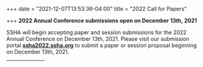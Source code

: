 +++
date = "2021-12-07T13:53:36-04:00"
title = "2022 Call for Papers"

+++
**2022 Annual Conference submissions open on December 13th, 2021**

SSHA will begin accepting paper and session submissions for the 2022 Annual Conference on December 13th, 2021. Please visit our submission portal <a href="http://ssha2022.ssha.org/" target="_blank"><b>ssha2022.ssha.org</b></a> to submit a paper or session proposal beginning on December 13th, 2021.
<br /><hr width="100"> 
